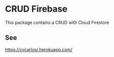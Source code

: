 # CRUD Firebase

This package contains a CRUD with Cloud Firestore
<!-- ## Usage
https://github.com/rwkama/apirestproduct

## See this example 

https://github.com/rwkama/electronproductimage that calls the rest api which in turn uses the npm crudproductimagesqlserver -->
## See

https://cvcarlosr.herokuapp.com/

